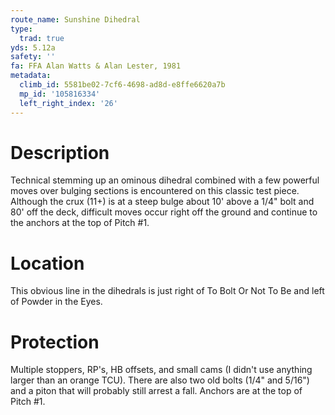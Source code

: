 ```yaml
---
route_name: Sunshine Dihedral
type:
  trad: true
yds: 5.12a
safety: ''
fa: FFA Alan Watts & Alan Lester, 1981
metadata:
  climb_id: 5581be02-7cf6-4698-ad8d-e8ffe6620a7b
  mp_id: '105816334'
  left_right_index: '26'
---
```

# Description
Technical stemming up an ominous dihedral combined with a few powerful moves over bulging sections is encountered on this classic test piece. Although the crux (11+) is at a steep bulge about 10' above a 1/4" bolt and 80' off the deck, difficult moves occur right off the ground and continue to the anchors at the top of Pitch #1.

# Location
This obvious line in the dihedrals is just right of To Bolt Or Not To Be and left of Powder in the Eyes.

# Protection
Multiple stoppers, RP's, HB offsets, and small cams (I didn't use anything larger than an orange TCU). There are also two old bolts (1/4" and 5/16") and a piton that will probably still arrest a fall. Anchors are at the top of Pitch #1.
